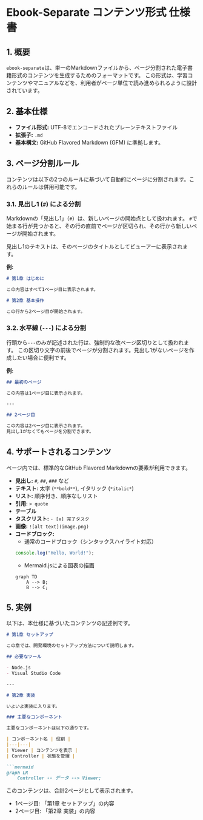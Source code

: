 # Ebook-Separate コンテンツ形式 仕様書

## 1. 概要

`ebook-separate`は、単一のMarkdownファイルから、ページ分割された電子書籍形式のコンテンツを生成するためのフォーマットです。
この形式は、学習コンテンツやマニュアルなどを、利用者がページ単位で読み進められるように設計されています。

## 2. 基本仕様

- **ファイル形式:** UTF-8でエンコードされたプレーンテキストファイル
- **拡張子:** `.md`
- **基本構文:** GitHub Flavored Markdown (GFM) に準拠します。

## 3. ページ分割ルール

コンテンツは以下の2つのルールに基づいて自動的にページに分割されます。これらのルールは併用可能です。

### 3.1. 見出し1 (`#`) による分割

Markdownの「見出し1」（`#`）は、新しいページの開始点として扱われます。
`#`で始まる行が見つかると、その行の直前でページが区切られ、その行から新しいページが開始されます。

見出し1のテキストは、そのページのタイトルとしてビューアーに表示されます。

**例:**
```markdown
# 第1章 はじめに

この内容はすべて1ページ目に表示されます。

# 第2章 基本操作

この行から2ページ目が開始されます。
```

### 3.2. 水平線 (`---`) による分割

行頭から`---`のみが記述された行は、強制的な改ページ区切りとして扱われます。
この区切り文字の前後でページが分割されます。見出し1がないページを作成したい場合に便利です。

**例:**
```markdown
## 最初のページ

この内容は1ページ目に表示されます。

---

## 2ページ目

この内容は2ページ目に表示されます。
見出し1がなくてもページを分割できます。
```

## 4. サポートされるコンテンツ

ページ内では、標準的なGitHub Flavored Markdownの要素が利用できます。

- **見出し:** `#`, `##`, `###` など
- **テキスト:** 太字 (`**bold**`), イタリック (`*italic*`)
- **リスト:** 順序付き、順序なしリスト
- **引用:** `> quote`
- **テーブル**
- **タスクリスト:** `- [x] 完了タスク`
- **画像:** `![alt text](image.png)`
- **コードブロック:**
  - 通常のコードブロック（シンタックスハイライト対応）
  ```javascript
  console.log("Hello, World!");
  ```
  - Mermaid.jsによる図表の描画
  ```mermaid
  graph TD
      A --> B;
      B --> C;
  ```

## 5. 実例

以下は、本仕様に基づいたコンテンツの記述例です。

```markdown
# 第1章 セットアップ

この章では、開発環境のセットアップ方法について説明します。

## 必要なツール

- Node.js
- Visual Studio Code

---

# 第2章 実装

いよいよ実装に入ります。

### 主要なコンポーネント

主要なコンポーネントは以下の通りです。

| コンポーネント名 | 役割 |
|---|---|
| Viewer | コンテンツを表示 |
| Controller | 状態を管理 |

```mermaid
graph LR
    Controller -- データ --> Viewer;
```

このコンテンツは、合計2ページとして表示されます。
- 1ページ目: 「第1章 セットアップ」の内容
- 2ページ目: 「第2章 実装」の内容
```
